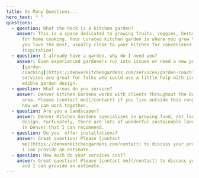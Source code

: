 ```yaml
---
title: So Many Questions...
hero_text: " "
questions:
  - question: What the heck is a kitchen garden?
    answer: This is a space dedicated to growing fruits, veggies, herbs and flowers
      for home cooking. Your curated kitchen garden is where you grow the foods
      you love the most, usually close to your kitchen for convenience and
      inspiration!
  - question: I already have a garden, why do I need you?
    answer: Even experienced gardeners run into issues or need a new perspective. My
      [garden
      coaching](https://denverkitchengardens.com/services/garden-coaching)
      services are great for folks who could use a little help with issues or
      edible garden design.
  - question: What areas do you service?
    answer: Denver Kitchen Gardens works with clients throughout the Denver-Metro
      area. Please [contact me](/contact) if you live outside this range to see
      how we can work together.
  - question: Are you a landscaper?
    answer: Denver Kitchen Gardens specializes in growing food, not landscape
      design. Fortunately, there are lots of wonderful sustainable landscapers
      in Denver that I can recommend.
  - question: Do you  offer installations?
    answer: Great question! Please [contact
      me](https://denverkitchengardens.com/contact) to discuss your project and
      I can provide an estimate.
  - question: How much do your services cost?
    answer: Great question! Please [contact me](/contact) to discuss your project
      and I can provide an estimate.
---
```

